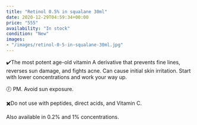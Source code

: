 ```yaml
---
title: "Retinol 0.5% in squalane 30ml"
date: 2020-12-29T04:59:34+00:00
price: "555"
availability: "In stock"
condition: "New"
images:
- "/images/retinol-0-5-in-squalane-30ml.jpg"
---
```


✔️The most potent age-old vitamin A derivative that prevents fine lines, reverses sun damage, and fights acne. Can cause initial skin irritation. Start with lower concentrations and work your way up.

🕖 PM. Avoid sun exposure. 

✖️Do not use with peptides, direct acids, and Vitamin C.

Also available in 0.2% and 1% concentrations.

